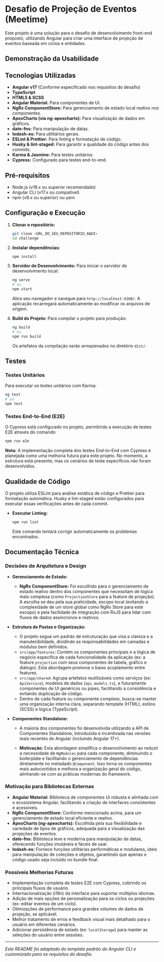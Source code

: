 # Desafio de Projeção de Eventos (Meetime)

Este projeto é uma solução para o desafio de desenvolvimento front-end proposto, utilizando Angular para criar uma interface de projeção de eventos baseada em ciclos e entidades.

## Demonstração da Usabilidade

<!--
  INSTRUÇÃO: Insira seu GIF aqui.
  Exemplo:
  ![Demonstração da Aplicação](link_para_seu_gif.gif)
-->

## Tecnologias Utilizadas

- **Angular v17** (Conforme especificado nos requisitos do desafio)
- **TypeScript**
- **HTML5 & SCSS**
- **Angular Material:** Para componentes de UI.
- **NgRx ComponentStore:** Para gerenciamento de estado local reativo nos componentes.
- **ApexCharts (via ng-apexcharts):** Para visualização de dados em gráficos.
- **date-fns:** Para manipulação de datas.
- **lodash-es:** Para utilitários gerais.
- **ESLint & Prettier:** Para linting e formatação de código.
- **Husky & lint-staged:** Para garantir a qualidade do código antes dos commits.
- **Karma & Jasmine:** Para testes unitários.
- **Cypress:** Configurado para testes end-to-end.

## Pré-requisitos

- Node.js (v18.x ou superior recomendado)
- Angular CLI (v17.x ou compatível)
- npm (v9.x ou superior) ou yarn

## Configuração e Execução

1.  **Clonar o repositório:**

    ```bash
    git clone <URL_DO_SEU_REPOSITORIO_AQUI>
    cd challenge
    ```

2.  **Instalar dependências:**

    ```bash
    npm install
    ```

3.  **Servidor de Desenvolvimento:**
    Para iniciar o servidor de desenvolvimento local:

    ```bash
    ng serve
    # ou
    npm start
    ```

    Abra seu navegador e navegue para `http://localhost:4200/`. A aplicação recarregará automaticamente ao modificar os arquivos de origem.

4.  **Build do Projeto:**
    Para compilar o projeto para produção:
    ```bash
    ng build
    # ou
    npm run build
    ```
    Os artefatos da compilação serão armazenados no diretório `dist/`.

## Testes

### Testes Unitários

Para executar os testes unitários com Karma:

```bash
ng test
# ou
npm test
```

### Testes End-to-End (E2E)

O Cypress está configurado no projeto, permitindo a execução de testes E2E através do comando:

```bash
npm run e2e
```

**Nota:** A implementação completa dos testes End-to-End com Cypress é planejada como uma melhoria futura para este projeto. No momento, a estrutura está presente, mas os cenários de teste específicos não foram desenvolvidos.

## Qualidade de Código

O projeto utiliza ESLint para análise estática de código e Prettier para formatação automática. Husky e lint-staged estão configurados para executar essas verificações antes de cada commit.

- **Executar Linting:**
  ```bash
  npm run lint
  ```
  Este comando tentará corrigir automaticamente os problemas encontrados.

## Documentação Técnica

### Decisões de Arquitetura e Design

- **Gerenciamento de Estado:**

  - **NgRx ComponentStore:** Foi escolhido para o gerenciamento de estado reativo dentro dos componentes que necessitam de lógica mais complexa (como `ProjectionStore` para a feature de projeção). A escolha se deu pela sua praticidade, escopo local (evitando a complexidade de um store global como NgRx Store para este escopo) e pela facilidade de integração com RxJS para lidar com fluxos de dados assíncronos e reativos.

- **Estrutura de Pastas e Organização:**

  - O projeto segue um padrão de estruturação que visa a clareza e a manutenibilidade, dividindo as responsabilidades em camadas e módulos bem definidos.
  - `src/app/features`: Contém os componentes principais e a lógica de negócio específica de cada funcionalidade da aplicação (ex: a feature `projection` com seus componentes de tabela, gráfico e diálogo). Esta abordagem promove o baixo acoplamento entre features.
  - `src/app/shared`: Agrupa artefatos reutilizáveis como serviços (ex: `ApiService`), modelos de dados (`api.models.ts`), e futuramente componentes de UI genéricos ou pipes, facilitando a consistência e evitando duplicação de código.
  - Dentro de cada feature ou componente complexo, busca-se manter uma organização interna clara, separando template (HTML), estilos (SCSS) e lógica (TypeScript).

- **Componentes Standalone:**

  - A maioria dos componentes foi desenvolvida utilizando a API de Componentes Standalone, introduzida e incentivada nas versões mais recentes do Angular (incluindo Angular 17+).

  - **Motivação:** Esta abordagem simplifica o desenvolvimento ao reduzir a necessidade de `NgModules` para cada componente, diminuindo o boilerplate e facilitando o gerenciamento de dependências diretamente no metadado `@Component`. Isso torna os componentes mais autocontidos e melhora a organização geral do código, alinhando-se com as práticas modernas do framework.

### Motivação para Bibliotecas Externas

- **Angular Material:** Biblioteca de componentes UI robusta e alinhada com o ecossistema Angular, facilitando a criação de interfaces consistentes e acessíveis.
- **NgRx ComponentStore:** Conforme mencionado acima, para um gerenciamento de estado local eficiente e reativo.
- **ApexCharts (ng-apexcharts):** Escolhida pela sua flexibilidade e variedade de tipos de gráficos, adequada para a visualização das projeções de eventos.
- **date-fns:** Biblioteca leve e moderna para manipulação de datas, oferecendo funções imutáveis e fáceis de usar.
- **lodash-es:** Fornece funções utilitárias performáticas e modulares, úteis para manipulação de coleções e objetos, garantindo que apenas o código usado seja incluído no bundle final.

### Possíveis Melhorias Futuras

- Implementação completa de testes E2E com Cypress, cobrindo os principais fluxos de usuário.
- Internacionalização (i18n) da interface para suportar múltiplos idiomas.
- Adição de mais opções de personalização para os ciclos ou projeções (ex: editar eventos de um ciclo).
- Otimizações de performance para grandes volumes de dados de projeção, se aplicável.
- Melhor tratamento de erros e feedback visual mais detalhado para o usuário em diferentes cenários.
- Adicionar persistência de estado (ex: `localStorage`) para manter as seleções do usuário entre sessões.

---

_Este README foi adaptado do template padrão do Angular CLI e customizado para os requisitos do desafio._
